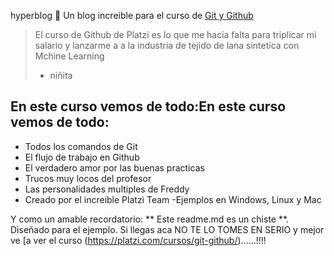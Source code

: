 hyperblog 💚
Un blog increible para el curso de [ Git y Github ](https://platzi.com/clases/1557-git-github/)

> El curso de Github de Platzi es lo que me hacia falta para triplicar mi salario y lanzarme a a la industria de tejido de lana sintetica con Mchine Learning
>
> - niñita

## En este curso vemos de todo:En este curso vemos de todo:

- Todos los comandos de Git
- El flujo de trabajo en Github
- El verdadero amor por las
  buenas practicas
- Trucos muy locos del profesor
- Las personalidades multiples de Freddy
- Creado por el increible Platzi Team
-Ejemplos en Windows, Linux y Mac

Y como un amable recordatorio: ** Este readme.md es un chiste **. Diseñado para el ejemplo. Si llegas aca NO TE LO TOMES EN SERIO y mejor ve [a ver el curso (https://platzi.com/cursos/git-github/)......!!!!



